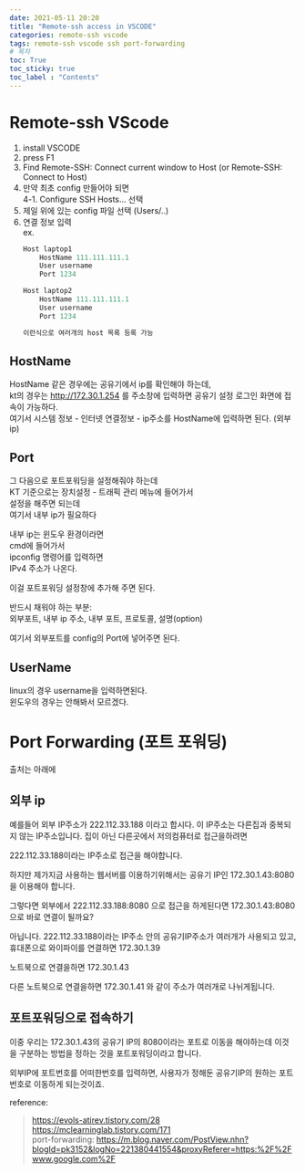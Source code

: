 ```yaml
---
date: 2021-05-11 20:20
title: "Remote-ssh access in VSCODE"
categories: remote-ssh vscode
tags: remote-ssh vscode ssh port-forwarding
# 목차
toc: True  
toc_sticky: true 
toc_label : "Contents"
---
```



# Remote-ssh VScode
1. install VSCODE
2. press F1
3. Find Remote-SSH: Connect current window to Host (or Remote-SSH: Connect to Host)
4. 만약 최초 config 만들어야 되면  
    4-1. Configure SSH Hosts... 선택
5. 제일 위에 있는 config 파일 선택 (Users/..)
6. 연결 정보 입력    
    ex.
    ```jsx
    Host laptop1
        HostName 111.111.111.1
        User username
        Port 1234

    Host laptop2
        HostName 111.111.111.1
        User username
        Port 1234

    이런식으로 여러개의 host 목록 등록 가능
    ```  

## HostName
HostName 같은 경우에는 공유기에서 ip를 확인해야 하는데,  
kt의 경우는 http://172.30.1.254 를 주소창에 입력하면 공유기 설정 로그인 화면에 접속이 가능하다.  
여기서 시스템 정보 - 인터넷 연결정보 - ip주소를 HostName에 입력하면 된다. (외부ip)

## Port
그 다음으로 포트포워딩을 설정해줘야 하는데  
KT 기준으로는 장치설정 - 트래픽 관리 메뉴에 들어가서  
설정을 해주면 되는데  
여기서 내부 ip가 필요하다  

내부 ip는 윈도우 환경이라면  
cmd에 들어가서  
ipconfig 명령어를 입력하면  
IPv4 주소가 나온다.

이걸 포트포워딩 설정창에 추가해 주면 된다.  

반드시 채워야 하는 부분:  
외부포트, 내부 ip 주소, 내부 포트, 프로토콜, 설명(option)  

여기서 외부포트를 config의 Port에 넣어주면 된다.  

## UserName
linux의 경우 username을 입력하면된다.  
윈도우의 경우는 안해봐서 모르겠다.  



# Port Forwarding (포트 포워딩)
출처는 아래에  

## 외부 ip
예를들어 외부 IP주소가 222.112.33.188 이라고 합시다.
이 IP주소는 다른집과 중복되지 않는 IP주소입니다.
집이 아닌 다른곳에서 저의컴퓨터로 접근을하려면

222.112.33.188이라는 IP주소로 접근을 해야합니다.

하지만 제가지금 사용하는 웹서버를 이용하기위해서는 공유기 IP인
172.30.1.43:8080 을 이용해야 합니다.

그렇다면 외부에서 222.112.33.188:8080 으로 접근을 하게된다면
172.30.1.43:8080으로 바로 연결이 될까요?

아닙니다.
222.112.33.188이라는 IP주소 안의 공유기IP주소가 여러개가 사용되고 있고, 휴대폰으로 와이파이를 연결하면
172.30.1.39

노트북으로 연결을하면
172.30.1.43

다른 노트북으로 연결을하면
172.30.1.41
와 같이 주소가 여러개로 나뉘게됩니다.

## 포트포워딩으로 접속하기
이중 우리는 172.30.1.43의 공유기 IP의 8080이라는 포트로 이동을 해야하는데 이것을 구분하는 방법을 정하는 것을 포트포워딩이라고 합니다.

외부IP에 포트번호를 어떠한번호를 입력하면,
사용자가 정해둔 공유기IP의 원하는 포트번호로 이동하게 되는것이죠.


reference:  
> <https://evols-atirev.tistory.com/28>  
> <https://mclearninglab.tistory.com/171>  
> port-forwarding: <https://m.blog.naver.com/PostView.nhn?blogId=pk3152&logNo=221380441554&proxyReferer=https:%2F%2Fwww.google.com%2F>  
